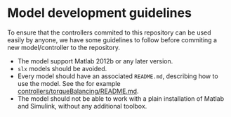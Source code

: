 # Model development guidelines 

To ensure that the controllers commited to this repository can be used easily by anyone, we have some guidelines 
to follow before commiting a new model/controller to the repository. 

* The model support Matlab 2012b or any later version. 
* `slx` models should be avoided. 
* Every model should have an associated `README.md`, describing how to use the model. See the for example [controllers/torqueBalancing/README.md](controllers/torqueBalancing/README.md). 
* The model should not be able to work with a plain installation of Matlab and Simulink, without any additional toolbox. 
